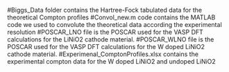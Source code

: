 #Biggs_Data folder contains the Hartree-Fock tabulated data for the theoretical Compton profiles
#Convol_new.m code contains the MATLAB code we used to convolute the theoretical data according the experimental resolution
#POSCAR_LNO file is the POSCAR used for the VASP DFT calculations for the LiNiO2 cathode material.
#POSCAR_WLNO file is the POSCAR used for the VASP DFT calculations for the W doped LiNiO2 cathode material.
#Experimenal_ComptonProfiles.xlsx contains the experimental compton data for the W doped LiNiO2 and undoped LiNiO2
